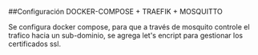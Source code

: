 ##Configuración DOCKER-COMPOSE + TRAEFIK + MOSQUITTO

Se configura docker compose, para que a través de mosquito controle el trafico hacia un sub-dominio, se agrega let's encript para gestionar los certificados ssl.

